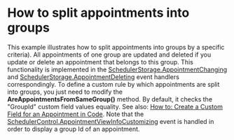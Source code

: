 # How to split appointments into groups


<p>This example illustrates how to split appointments into groups by a specific criteria). All appointments of one group are updated and deleted if you update or delete an appointment that belongs to this group. This functionality is implemented in the <a href="http://documentation.devexpress.com/#WPF/DevExpressXpfSchedulerSchedulerStorage_AppointmentChangingtopic"><u>SchedulerStorage.AppointmentChanging</u></a> and <a href="http://documentation.devexpress.com/#WPF/DevExpressXpfSchedulerSchedulerStorage_AppointmentDeletingtopic"><u>SchedulerStorage.AppointmentDeleting</u></a> event handlers correspondingly. To define a custom rule by which appointments are split into groups, you just need to modify the <strong>AreAppointmentsFromSameGroup()</strong> method. By default, it checks the "GroupId" custom field values equality. See also: <a href="http://documentation.devexpress.com/#WindowsForms/CustomDocument5228"><u>How to: Create a Custom Field for an Appointment in Code</u></a>. Note that the <a href="http://documentation.devexpress.com/#WPF/DevExpressXpfSchedulerSchedulerControl_AppointmentViewInfoCustomizingtopic"><u>SchedulerControl.AppointmentViewInfoCustomizing</u></a> event is handled in order to display a group Id of an appointment.</p>

<br/>


